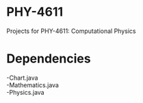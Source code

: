 # PHY-4611
Projects for PHY-4611: Computational Physics

# Dependencies

-Chart.java\
-Mathematics.java\
-Physics.java
